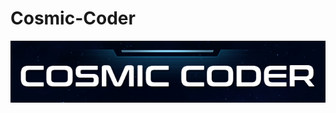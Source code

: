 # Cosmic-Coder

![Cosmic Coder Logo](https://github.com/georgewpark/Cosmic-Coder/blob/master/assets/images/logo.png "Cosmic Coder Logo")
